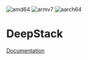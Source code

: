 ![amd64][amd64-shield] ![armv7][armv7-shield] ![aarch64][aarch64-shield]

# DeepStack

[Documentation](https://docs.deepstack.cc)

[amd64-shield]: https://img.shields.io/badge/amd64-yes-green.svg
[aarch64-shield]: https://img.shields.io/badge/aarch64-yes-green.svg
[armv7-shield]: https://img.shields.io/badge/armv7-yes-green.svg
